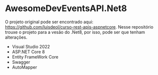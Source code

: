 # AwesomeDevEventsAPI.Net8
O projeto original pode ser encontrado aqui: https://github.com/luisdeol/curso-rest-apis-aspnetcore.
Nesse repositório trouxe o projeto para a vesão do .Net8, por isso, pode ser que tenham alterações.


* Visual Studio 2022
* ASP.NET Core 8
* Entity FrameWork Core
* Swagger
* AutoMapper



